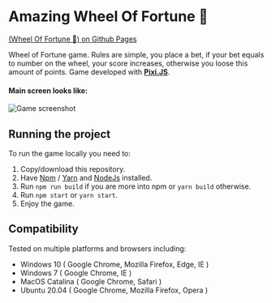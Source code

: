 # Amazing Wheel Of Fortune 🎰
[(Wheel Of Fortune 🎰) on Github Pages](https://tvetcov.github.io/wof/)  

Wheel of Fortune game. Rules are simple, you place a bet, if your bet equals to number on the wheel, your score increases, otherwise you loose this amount of points. Game developed with **[Pixi.JS](https://www.pixijs.com/)**.

#### Main screen looks like:
![Game screenshot](https://iili.io/dzGt5b.png "Game screenshot")

## Running the project

To run the game locally you need to:   
1. Copy/download this repository.
2. Have [Npm](https://www.npmjs.com/) / [Yarn](https://yarnpkg.com/) and [NodeJs](https://nodejs.org/en/) installed.
3. Run ``npm run build`` if you are more into npm or ``yarn build`` otherwise.
4. Run ``npm start`` or ``yarn start``.
5. Enjoy the game.

## Compatibility
Tested on multiple platforms and browsers including: 
- Windows 10 ( Google Chrome, Mozilla Firefox, Edge, IE )
- Windows 7 ( Google Chrome, IE )
- MacOS Catalina ( Google Chrome, Safari )
- Ubuntu 20.04 ( Google Chrome, Mozilla Firefox, Opera )
